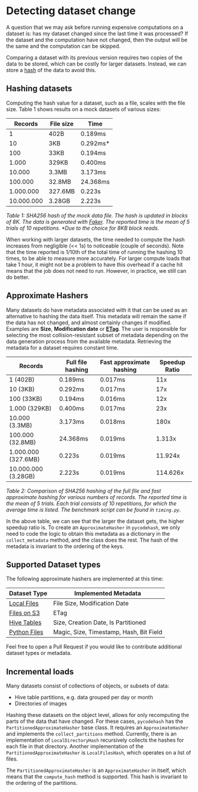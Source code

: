 # Detecting dataset change

A question that we may ask before running expensive computations on a dataset is: has my dataset changed since the last time it was processed?
If the dataset and the computation have not changed, then the output will be the same and the computation can be skipped.

Comparing a dataset with its previous version requires two copies of the data to be stored, which can be costly for larger datasets.
Instead, we can store a [hash](https://en.wikipedia.org/wiki/Hash_function) of the data to avoid this.

## Hashing datasets

Computing the hash value for a dataset, such as a file, scales with the file size. Table 1 shows results on a mock datasets of various sizes:

| Records    | File size | Time     |
|------------|-----------|----------|
| 1          | 402B      | 0.189ms  |
| 10         | 3KB       | 0.292ms* |
| 100        | 33KB      | 0.194ms  |
| 1.000      | 329KB     | 0.400ms  |
| 10.000     | 3.3MB     | 3.173ms  |
| 100.000    | 32.8MB    | 24.368ms |
| 1.000.000  | 327.6MB   | 0.223s   |
| 10.000.000 | 3.28GB    | 2.223s   |

_Table 1: SHA256 hash of the mock data file. The hash is updated in blocks of 8K. The data is generated with [Faker](https://faker.readthedocs.io/en/master/index.html). The reported time is the mean of 5 trials of 10 repetitions. *Due to the choice for 8KB block reads._

When working with larger datasets, the time needed to compute the hash increases from negligible (<< 1s) to noticeable (couple of seconds).
Note that the time reported is 1/10th of the total time of running the hashing 10 times, to be able to measure more accurately.
For larger compute loads that take 1 hour, it might not be a problem to have this overhead if a cache hit means that the job does not need to run.
However, in practice, we still can do better.

## Approximate Hashers

Many datasets do have metadata associated with it that can be used as an alternative to hashing the data itself.
This metadata will remain the same if the data has not changed, and almost certainly changes if modified.
Examples are **Size**, **Modification date** or [**ETag**](https://en.wikipedia.org/wiki/HTTP_ETag).
The user is responsible for selecting the most collision-resistant subset of metadata depending on the data generation
process from the available metadata.
Retrieving the metadata for a dataset requires constant time.

| Records             | Full file hashing | Fast approximate hashing | Speedup Ratio |
|---------------------|-------------------|--------------------------|---------------|
| 1 (402B)            | 0.189ms           | 0.017ms                  | 11x           |
| 10 (3KB)            | 0.292ms           | 0.017ms                  | 17x           |
| 100 (33KB)          | 0.194ms           | 0.016ms                  | 12x           |
| 1.000 (329KB)       | 0.400ms           | 0.017ms                  | 23x           |
| 10.000 (3.3MB)      | 3.173ms           | 0.018ms                  | 180x          |
| 100.000 (32.8MB)    | 24.368ms          | 0.019ms                  | 1.313x        |
| 1.000.000 (327.6MB) | 0.223s            | 0.019ms                  | 11.924x       |
| 10.000.000 (3.28GB) | 2.223s            | 0.019ms                  | 114.626x      |

_Table 2: Comparison of SHA256 hashing of the full file and fast approximate hashing for various numbers of records. The reported time is the mean of 5 trials. Each trial consists of 10 repetitions, for which the average time is listed. The benchmark script can be found in `timing.py`._

In the above table, we can see that the larger the dataset gets, the higher speedup ratio is.
To create an `ApproximateHasher` in `pycodehash`, we only need to code the logic to obtain this metadata as a
dictionary in the `collect_metadata` method, and the class does the rest.
The hash of the metadata is invariant to the ordering of the keys.

## Supported Dataset types

The following approximate hashers are implemented at this time:

| **Dataset Type**                                                                                     | **Implemented Metadata**                |
|------------------------------------------------------------------------------------------------------|-----------------------------------------|
| [Local Files](https://github.com/pycodehash/pycodehash/blob/main/src/pycodehash/datasets/local.py)   | File Size, Modification Date            |
| [Files on S3](https://github.com/pycodehash/pycodehash/blob/main/src/pycodehash/datasets/s3.py)      | ETag                                    |
| [Hive Tables](https://github.com/pycodehash/pycodehash/blob/main/src/pycodehash/datasets/hive.py)    | Size, Creation Date, Is Partitioned     |
| [Python Files](https://github.com/pycodehash/pycodehash/blob/main/src/pycodehash/datasets/python.py) | Magic, Size, Timestamp, Hash, Bit Field |

Feel free to open a Pull Request if you would like to contribute additional dataset types or metadata.

## Incremental loads

Many datasets consist of collections of objects, or subsets of data:

- Hive table partitions, e.g. data grouped per day or month
- Directories of images

Hashing these datasets on the object level, allows for only recomputing the parts of the data that have changed.
For these cases, `pycodehash` has the `PartitionedApproximateHasher` base class.
It requires an `ApproximateHasher` and implements the `collect_partitions` method.
Currently, there is an implementation of `LocalDirectoryHash` recursively collects the hashes for each file in that directory.
Another implementation of the `PartitionedApproximateHasher` is `LocalFilesHash`, which operates on a list of files.

The `PartitionedApproximateHasher` is an `ApproximateHasher` in itself, which means that the `compute_hash` method is supported.
This hash is invariant to the ordering of the partitions.
